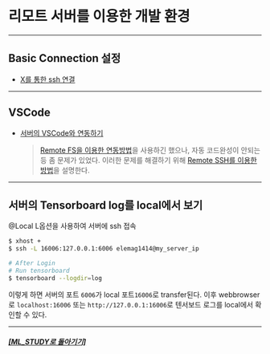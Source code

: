# 리모트 서버를 이용한 개발 환경

---

## Basic Connection 설정

- [X를 통한 ssh 연결](x_ssh.md)

---

## VSCode

- [서버의 VSCode와 연동하기](remote_ssh.md)
  > [Remote FS을 이용한 연동방법](https://www.youtube.com/watch?v=bl4tivz7kpo&t=3s)을 사용하긴 했으나, 자동 코드완성이 안되는 등 좀 문제가 있었다.
  > 이러한 문제를 해결하기 위해 [Remote SSH를 이용한 방법](https://www.youtube.com/watch?v=lKXMyln_5q4)을 설명한다.

---

## 서버의 Tensorboard log를 local에서 보기

@Local
L옵션을 사용하여 서버에 ssh 접속

```bash
$ xhost +
$ ssh -L 16006:127.0.0.1:6006 elemag1414@my_server_ip

# After Login
# Run tensorboard
$ tensorboard --logdir=log
```

이렇게 하면 서버의 포트 `6006`가 local 포트`16006`로 transfer된다.
이후 webbrowser로 `localhost:16006` 또는 `http://127.0.0.1:16006`로
텐서보드 로그를 local에서 확인할 수 있다.

---

##### [[ML_STUDY로 돌아기기]](https://github.com/elemag1414/ML_STUDY)
